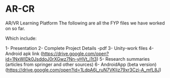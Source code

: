 # AR-CR
AR/VR Learning Platform
The following are all the FYP files we have worked on so far.

Which include:

1- Presentation
2- Complete Project Details -pdf
3- Unity-work files
4- Android apk link (https://drive.google.com/open?id=1NxWIDk0JsddoJ0rXGwz7Nn-yHVt_i1t3)
5- Research summaries (articles from springer and other sources)
6- AndroidApp (beta version) (https://drive.google.com/open?id=1LdpA6j_ruN7VKIjz79xr3Czi-A_mfL8J)
